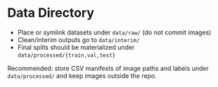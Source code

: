 # Data Directory

- Place or symlink datasets under `data/raw/` (do not commit images)
- Clean/interim outputs go to `data/interim/`
- Final splits should be materialized under `data/processed/{train,val,test}`

Recommended: store CSV manifests of image paths and labels under `data/processed/` and keep images outside the repo.
